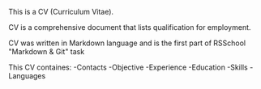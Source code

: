 This is a CV (Curriculum Vitae).

CV is a comprehensive document that lists qualification for employment.

CV was written in Markdown language and is the first part of RSSchool "Markdown & Git" task

This CV containes:
-Contacts
-Objective
-Experience
-Education
-Skills
-Languages